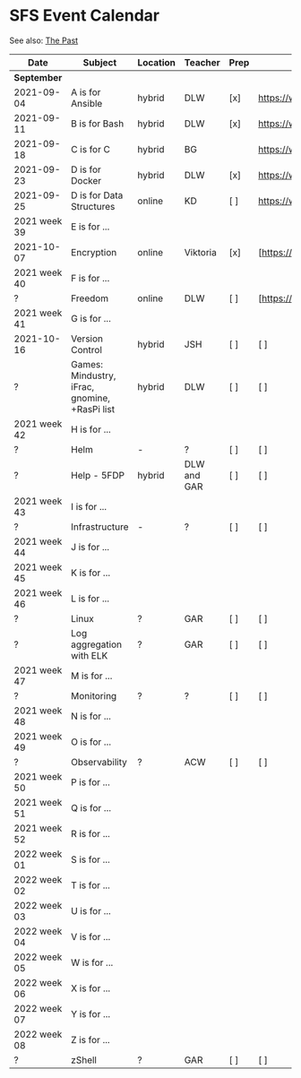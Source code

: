 # SFS Event Calendar

See also: [The Past](schedule-past.md)

| Date          | Subject   | Location     | Teacher           | Prep | Post | Promote | Payout |
| ------------- | --------- | ------------ | ----------------- | ---- | ---- | ------- | ------ |
| **September** |
| 2021-09-04 | A is for Ansible | hybrid | DLW | [x] | https://www.meetup.com/sofreeus/events/280489199/ | [x] | [x] |
| 2021-09-11 | B is for Bash | hybrid | DLW | [x] | https://www.meetup.com/sofreeus/events/280667557/ | [x] | [ ] |
| 2021-09-18 | C is for C  | hybrid | BG |  | https://www.meetup.com/sofreeus/events/280780284/ | [x] | [ ] |
| 2021-09-23 | D is for Docker | hybrid | DLW | [x] | https://www.meetup.com/sofreeus/events/280923547/ | [x] | [ ] |
| 2021-09-25 | D is for Data Structures | online | KD | [ ] | https://www.meetup.com/sofreeus/events/280928738 | [ ] | [ ] |
| 2021 week 39 | E is for ... |
| 2021-10-07 | Encryption | online | Viktoria | [x] | [https://www.meetup.com/sofreeus/events/281021946/] | [X] | [ ] |
| 2021 week 40 | F is for ... |
| ? | Freedom | online | DLW | [ ] | [https://www.meetup.com/sofreeus/events/281389995/] | [ ] | [ ] |
| 2021 week 41 | G is for ... |
| 2021-10-16 | Version Control | hybrid | JSH| [ ] | [ ] | [ ] | [ ] |
| ? | Games: Mindustry, iFrac, gnomine, +RasPi list  | hybrid | DLW| [ ] | [ ] | [ ] | [ ] |
| 2021 week 42 | H is for ... |
| ? | Helm | - | ? | [ ] | [ ] | [ ] | [ ] |
| ? | Help - 5FDP | hybrid | DLW and GAR| [ ] | [ ] | [ ] | [ ] |
| 2021 week 43 | I is for ... |
| ? | Infrastructure | - | ?| [ ] | [ ] | [ ] | [ ] |
| 2021 week 44 | J is for ... |
| 2021 week 45 | K is for ... |
| 2021 week 46 | L is for ... |
| ? | Linux | ? | GAR | [ ] | [ ] | [ ] | [ ] |
| ? | Log aggregation with ELK | ? | GAR | [ ] | [ ] | [ ] | [ ] |
| 2021 week 47 | M is for ... |
| ? | Monitoring | ? | ? | [ ] | [ ] | [ ] | [ ] |
| 2021 week 48 | N is for ... |
| 2021 week 49 | O is for ... |
| ? | Observability | ? | ACW | [ ] | [ ] | [ ] | [ ] |
| 2021 week 50 | P is for ... |
| 2021 week 51 | Q is for ... |
| 2021 week 52 | R is for ... |
| 2022 week 01 | S is for ... |
| 2022 week 02 | T is for ... |
| 2022 week 03 | U is for ... |
| 2022 week 04 | V is for ... |
| 2022 week 05 | W is for ... |
| 2022 week 06 | X is for ... |
| 2022 week 07 | Y is for ... |
| 2022 week 08 | Z is for ... |
| ? | zShell | ? | GAR| [ ] | [ ] | [ ] | [ ] |
